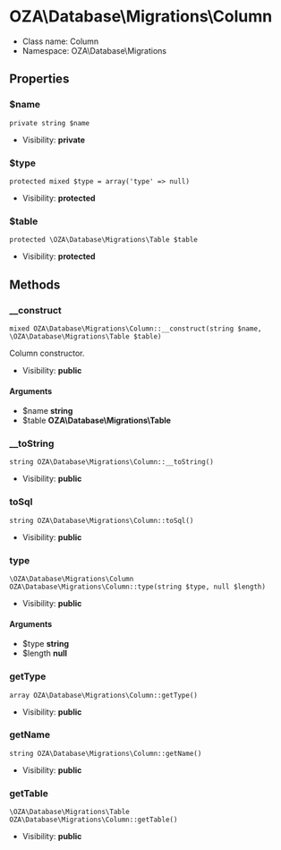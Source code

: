 OZA\Database\Migrations\Column
===============






* Class name: Column
* Namespace: OZA\Database\Migrations





Properties
----------


### $name

    private string $name





* Visibility: **private**


### $type

    protected mixed $type = array('type' => null)





* Visibility: **protected**


### $table

    protected \OZA\Database\Migrations\Table $table





* Visibility: **protected**


Methods
-------


### __construct

    mixed OZA\Database\Migrations\Column::__construct(string $name, \OZA\Database\Migrations\Table $table)

Column constructor.



* Visibility: **public**


#### Arguments
* $name **string**
* $table **OZA\Database\Migrations\Table**



### __toString

    string OZA\Database\Migrations\Column::__toString()





* Visibility: **public**




### toSql

    string OZA\Database\Migrations\Column::toSql()





* Visibility: **public**




### type

    \OZA\Database\Migrations\Column OZA\Database\Migrations\Column::type(string $type, null $length)





* Visibility: **public**


#### Arguments
* $type **string**
* $length **null**



### getType

    array OZA\Database\Migrations\Column::getType()





* Visibility: **public**




### getName

    string OZA\Database\Migrations\Column::getName()





* Visibility: **public**




### getTable

    \OZA\Database\Migrations\Table OZA\Database\Migrations\Column::getTable()





* Visibility: **public**



